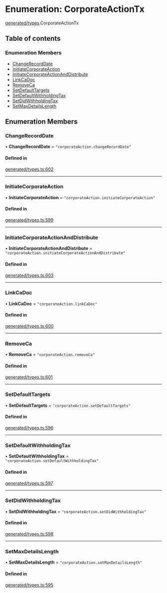 # Enumeration: CorporateActionTx

[generated/types](../wiki/generated.types).CorporateActionTx

## Table of contents

### Enumeration Members

- [ChangeRecordDate](../wiki/generated.types.CorporateActionTx#changerecorddate)
- [InitiateCorporateAction](../wiki/generated.types.CorporateActionTx#initiatecorporateaction)
- [InitiateCorporateActionAndDistribute](../wiki/generated.types.CorporateActionTx#initiatecorporateactionanddistribute)
- [LinkCaDoc](../wiki/generated.types.CorporateActionTx#linkcadoc)
- [RemoveCa](../wiki/generated.types.CorporateActionTx#removeca)
- [SetDefaultTargets](../wiki/generated.types.CorporateActionTx#setdefaulttargets)
- [SetDefaultWithholdingTax](../wiki/generated.types.CorporateActionTx#setdefaultwithholdingtax)
- [SetDidWithholdingTax](../wiki/generated.types.CorporateActionTx#setdidwithholdingtax)
- [SetMaxDetailsLength](../wiki/generated.types.CorporateActionTx#setmaxdetailslength)

## Enumeration Members

### ChangeRecordDate

• **ChangeRecordDate** = ``"corporateAction.changeRecordDate"``

#### Defined in

[generated/types.ts:602](https://github.com/PolymeshAssociation/polymesh-sdk/blob/f8a937f04/src/generated/types.ts#L602)

___

### InitiateCorporateAction

• **InitiateCorporateAction** = ``"corporateAction.initiateCorporateAction"``

#### Defined in

[generated/types.ts:599](https://github.com/PolymeshAssociation/polymesh-sdk/blob/f8a937f04/src/generated/types.ts#L599)

___

### InitiateCorporateActionAndDistribute

• **InitiateCorporateActionAndDistribute** = ``"corporateAction.initiateCorporateActionAndDistribute"``

#### Defined in

[generated/types.ts:603](https://github.com/PolymeshAssociation/polymesh-sdk/blob/f8a937f04/src/generated/types.ts#L603)

___

### LinkCaDoc

• **LinkCaDoc** = ``"corporateAction.linkCaDoc"``

#### Defined in

[generated/types.ts:600](https://github.com/PolymeshAssociation/polymesh-sdk/blob/f8a937f04/src/generated/types.ts#L600)

___

### RemoveCa

• **RemoveCa** = ``"corporateAction.removeCa"``

#### Defined in

[generated/types.ts:601](https://github.com/PolymeshAssociation/polymesh-sdk/blob/f8a937f04/src/generated/types.ts#L601)

___

### SetDefaultTargets

• **SetDefaultTargets** = ``"corporateAction.setDefaultTargets"``

#### Defined in

[generated/types.ts:596](https://github.com/PolymeshAssociation/polymesh-sdk/blob/f8a937f04/src/generated/types.ts#L596)

___

### SetDefaultWithholdingTax

• **SetDefaultWithholdingTax** = ``"corporateAction.setDefaultWithholdingTax"``

#### Defined in

[generated/types.ts:597](https://github.com/PolymeshAssociation/polymesh-sdk/blob/f8a937f04/src/generated/types.ts#L597)

___

### SetDidWithholdingTax

• **SetDidWithholdingTax** = ``"corporateAction.setDidWithholdingTax"``

#### Defined in

[generated/types.ts:598](https://github.com/PolymeshAssociation/polymesh-sdk/blob/f8a937f04/src/generated/types.ts#L598)

___

### SetMaxDetailsLength

• **SetMaxDetailsLength** = ``"corporateAction.setMaxDetailsLength"``

#### Defined in

[generated/types.ts:595](https://github.com/PolymeshAssociation/polymesh-sdk/blob/f8a937f04/src/generated/types.ts#L595)
